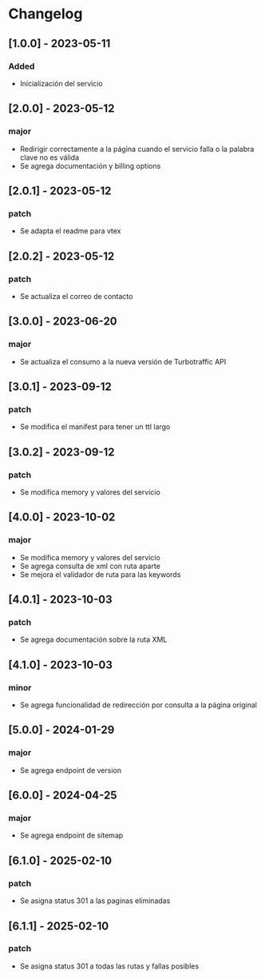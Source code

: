 # Changelog

## [1.0.0] - 2023-05-11

### Added

- Inicialización del servicio

## [2.0.0] - 2023-05-12

### major

- Redirigir correctamente a la página cuando el servicio falla o la palabra clave no es válida
- Se agrega documentación y billing options

## [2.0.1] - 2023-05-12

### patch

- Se adapta el readme para vtex

## [2.0.2] - 2023-05-12

### patch

- Se actualiza el correo de contacto

## [3.0.0] - 2023-06-20

### major

- Se actualiza el consumo a la nueva versión de Turbotraffic API

## [3.0.1] - 2023-09-12

### patch

- Se modifica el manifest para tener un ttl largo

## [3.0.2] - 2023-09-12

### patch

- Se modifica memory y valores del servicio

## [4.0.0] - 2023-10-02

### major

- Se modifica memory y valores del servicio
- Se agrega consulta de xml con ruta aparte
- Se mejora el validador de ruta para las keywords

## [4.0.1] - 2023-10-03

### patch

- Se agrega documentación sobre la ruta XML

## [4.1.0] - 2023-10-03

### minor

- Se agrega funcionalidad de redirección por consulta a la página original

## [5.0.0] - 2024-01-29

### major

- Se agrega endpoint de version

## [6.0.0] - 2024-04-25

### major

- Se agrega endpoint de sitemap

## [6.1.0] - 2025-02-10

### patch

- Se asigna status 301 a las paginas eliminadas

## [6.1.1] - 2025-02-10

### patch

- Se asigna status 301 a todas las rutas y fallas posibles

